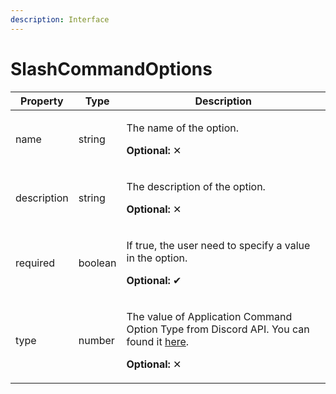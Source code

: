 ```yaml
---
description: Interface
---
```


# SlashCommandOptions

| Property    | Type    | Description                                                                                                                                                          |
| ----------- | ------- | -------------------------------------------------------------------------------------------------------------------------------------------------------------------- |
| name        | string  | <p>The name of the option.</p><p><strong>Optional: </strong>✕</p>                                                                                                    |
| description | string  | <p>The description of the option.</p><p><strong>Optional: </strong>✕</p>                                                                                             |
| required    | boolean | <p>If true, the user need to specify a value in the option.</p><p><strong>Optional: </strong>✔</p>                                                                   |
| type        | number  | <p>The value of Application Command Option Type from Discord API. You can found it <a href="https://bit.ly/3n117So">here</a>.</p><p><strong>Optional: </strong>✕</p> |
